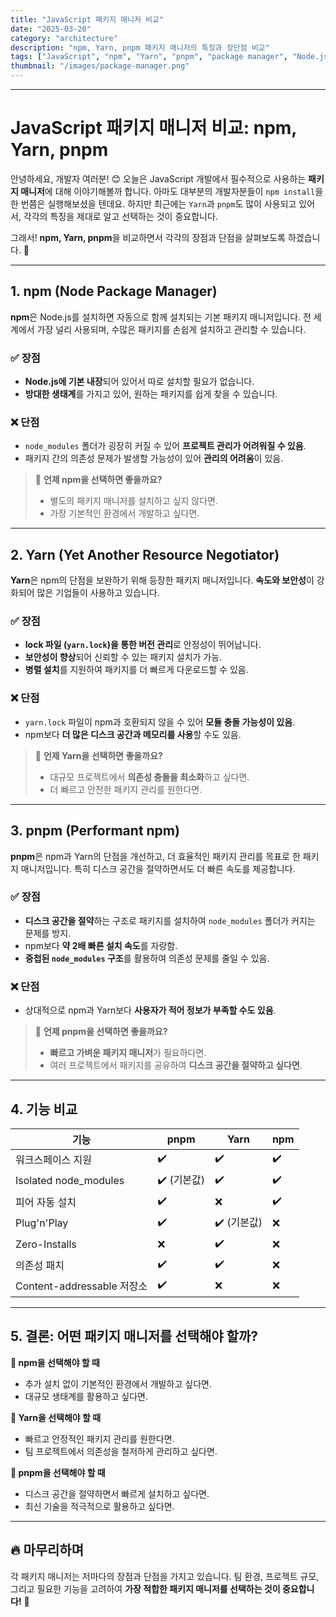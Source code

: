 ```yaml
---
title: "JavaScript 패키지 매니저 비교"
date: "2025-03-20"
category: "architecture"
description: "npm, Yarn, pnpm 패키지 매니저의 특징과 장단점 비교"
tags: ["JavaScript", "npm", "Yarn", "pnpm", "package manager", "Node.js"]
thumbnail: "/images/package-manager.png"
---
```


---

# JavaScript 패키지 매니저 비교: npm, Yarn, pnpm

안녕하세요, 개발자 여러분! 😊 오늘은 JavaScript 개발에서 필수적으로 사용하는 **패키지 매니저**에 대해 이야기해볼까 합니다. 아마도 대부분의 개발자분들이 `npm install`을 한 번쯤은 실행해보셨을 텐데요. 하지만 최근에는 `Yarn`과 `pnpm`도 많이 사용되고 있어서, 각각의 특징을 제대로 알고 선택하는 것이 중요합니다.

그래서! **npm, Yarn, pnpm**을 비교하면서 각각의 장점과 단점을 살펴보도록 하겠습니다. 🚀

---

## 1. npm (Node Package Manager)

**npm**은 Node.js를 설치하면 자동으로 함께 설치되는 기본 패키지 매니저입니다. 전 세계에서 가장 널리 사용되며, 수많은 패키지를 손쉽게 설치하고 관리할 수 있습니다.

### ✅ 장점

- **Node.js에 기본 내장**되어 있어서 따로 설치할 필요가 없습니다.
- **방대한 생태계**를 가지고 있어, 원하는 패키지를 쉽게 찾을 수 있습니다.

### ❌ 단점

- `node_modules` 폴더가 굉장히 커질 수 있어 **프로젝트 관리가 어려워질 수 있음**.
- 패키지 간의 의존성 문제가 발생할 가능성이 있어 **관리의 어려움**이 있음.

> 📝 **언제 npm을 선택하면 좋을까요?**
>
> - 별도의 패키지 매니저를 설치하고 싶지 않다면.
> - 가장 기본적인 환경에서 개발하고 싶다면.

---

## 2. Yarn (Yet Another Resource Negotiator)

**Yarn**은 npm의 단점을 보완하기 위해 등장한 패키지 매니저입니다. **속도와 보안성**이 강화되어 많은 기업들이 사용하고 있습니다.

### ✅ 장점

- **lock 파일 (`yarn.lock`)을 통한 버전 관리**로 안정성이 뛰어납니다.
- **보안성이 향상**되어 신뢰할 수 있는 패키지 설치가 가능.
- **병렬 설치**를 지원하여 패키지를 더 빠르게 다운로드할 수 있음.

### ❌ 단점

- `yarn.lock` 파일이 npm과 호환되지 않을 수 있어 **모듈 충돌 가능성이 있음**.
- npm보다 **더 많은 디스크 공간과 메모리를 사용**할 수도 있음.

> 📝 **언제 Yarn을 선택하면 좋을까요?**
>
> - 대규모 프로젝트에서 **의존성 충돌을 최소화**하고 싶다면.
> - 더 빠르고 안전한 패키지 관리를 원한다면.

---

## 3. pnpm (Performant npm)

**pnpm**은 npm과 Yarn의 단점을 개선하고, 더 효율적인 패키지 관리를 목표로 한 패키지 매니저입니다. 특히 디스크 공간을 절약하면서도 더 빠른 속도를 제공합니다.

### ✅ 장점

- **디스크 공간을 절약**하는 구조로 패키지를 설치하여 `node_modules` 폴더가 커지는 문제를 방지.
- npm보다 **약 2배 빠른 설치 속도**를 자랑함.
- **중첩된 `node_modules` 구조**를 활용하여 의존성 문제를 줄일 수 있음.

### ❌ 단점

- 상대적으로 npm과 Yarn보다 **사용자가 적어 정보가 부족할 수도 있음**.

> 📝 **언제 pnpm을 선택하면 좋을까요?**
>
> - **빠르고 가벼운 패키지 매니저**가 필요하다면.
> - 여러 프로젝트에서 패키지를 공유하여 **디스크 공간을 절약하고 싶다면**.

---

## 4. 기능 비교

| 기능                       | pnpm        | Yarn        | npm |
| -------------------------- | ----------- | ----------- | --- |
| 워크스페이스 지원          | ✔️          | ✔️          | ✔️  |
| Isolated node_modules      | ✔️ (기본값) | ✔️          | ✔️  |
| 피어 자동 설치             | ✔️          | ❌          | ✔️  |
| Plug'n'Play                | ✔️          | ✔️ (기본값) | ❌  |
| Zero-Installs              | ❌          | ✔️          | ❌  |
| 의존성 패치                | ✔️          | ✔️          | ❌  |
| Content-addressable 저장소 | ✔️          | ❌          | ❌  |

---

## 5. 결론: 어떤 패키지 매니저를 선택해야 할까?

**📌 npm을 선택해야 할 때**

- 추가 설치 없이 기본적인 환경에서 개발하고 싶다면.
- 대규모 생태계를 활용하고 싶다면.

**📌 Yarn을 선택해야 할 때**

- 빠르고 안정적인 패키지 관리를 원한다면.
- 팀 프로젝트에서 의존성을 철저하게 관리하고 싶다면.

**📌 pnpm을 선택해야 할 때**

- 디스크 공간을 절약하면서 빠르게 설치하고 싶다면.
- 최신 기술을 적극적으로 활용하고 싶다면.

---

## 🔥 마무리하며

각 패키지 매니저는 저마다의 장점과 단점을 가지고 있습니다. 팀 환경, 프로젝트 규모, 그리고 필요한 기능을 고려하여 **가장 적합한 패키지 매니저를 선택하는 것이 중요합니다!** 🚀

